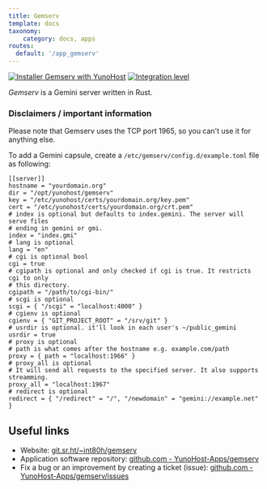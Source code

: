 ```yaml
---
title: Gemserv
template: docs
taxonomy:
    category: docs, apps
routes:
  default: '/app_gemserv'
---
```


[![Installer Gemserv with YunoHost](https://install-app.yunohost.org/install-with-yunohost.svg)](https://install-app.yunohost.org/?app=gemserv) [![Integration level](https://dash.yunohost.org/integration/gemserv.svg)](https://dash.yunohost.org/appci/app/gemserv)

*Gemserv* is a Gemini server written in Rust.

### Disclaimers / important information

Please note that Gemserv uses the TCP port 1965, so you can't use it for anything else.

To add a Gemini capsule, create a `/etc/gemserv/config.d/example.toml` file as following:

```
[[server]]
hostname = "yourdomain.org"
dir = "/opt/yunohost/gemserv"
key = "/etc/yunohost/certs/yourdomain.org/key.pem"
cert = "/etc/yunohost/certs/yourdomain.org/crt.pem"
# index is optional but defaults to index.gemini. The server will serve files
# ending in gemini or gmi.
index = "index.gmi"
# lang is optional
lang = "en"
# cgi is optional bool
cgi = true
# cgipath is optional and only checked if cgi is true. It restricts cgi to only
# this directory.
cgipath = "/path/to/cgi-bin/"
# scgi is optional
scgi = { "/scgi" = "localhost:4000" }
# cgienv is optional
cgienv = { "GIT_PROJECT_ROOT" = "/srv/git" }
# usrdir is optional. it'll look in each user's ~/public_gemini
usrdir = true
# proxy is optional
# path is what comes after the hostname e.g. example.com/path
proxy = { path = "localhost:1966" }
# proxy_all is optional
# It will send all requests to the specified server. It also supports streamming.
proxy_all = "localhost:1967"
# redirect is optional
redirect = { "/redirect" = "/", "/newdomain" = "gemini://example.net" }
```

## Useful links

+ Website: [git.sr.ht/~int80h/gemserv](https://git.sr.ht/~int80h/gemserv)
+ Application software repository: [github.com - YunoHost-Apps/gemserv](https://github.com/YunoHost-Apps/gemserv_ynh)
+ Fix a bug or an improvement by creating a ticket (issue): [github.com - YunoHost-Apps/gemserv/issues](https://github.com/YunoHost-Apps/gemserv_ynh/issues)
